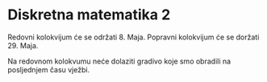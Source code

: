# Diskretna matematika 2

Redovni kolokvijum će se održati  8. Maja.
Popravni kolokvijum će se doržati 29. Maja. 

Na redovnom kolokvumu neće dolaziti gradivo koje smo obradili na posljednjem času vježbi. 
